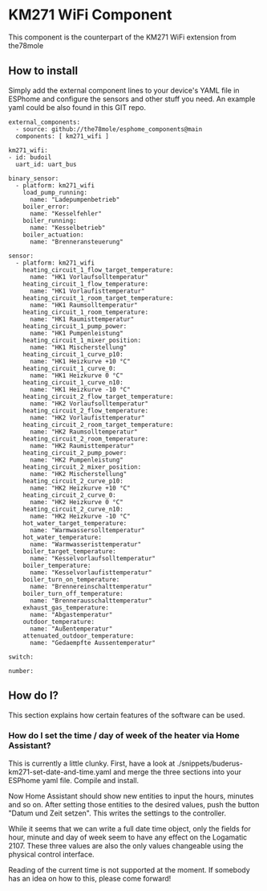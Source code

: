 # KM271 WiFi Component

This component is the counterpart of the KM271 WiFi extension from the78mole

## How to install

Simply add the external component lines to your device's YAML file in ESPhome and configure the sensors and other stuff you need. 
An example yaml could be also found in this GIT repo.

    external_components:
      - source: github://the78mole/esphome_components@main
      components: [ km271_wifi ]

    km271_wifi:
    - id: budoil
      uart_id: uart_bus

    binary_sensor:
      - platform: km271_wifi
        load_pump_running:
          name: "Ladepumpenbetrieb"
        boiler_error:
          name: "Kesselfehler"
        boiler_running:
          name: "Kesselbetrieb"
        boiler_actuation:
          name: "Brenneransteuerung"

    sensor:
      - platform: km271_wifi
        heating_circuit_1_flow_target_temperature:
          name: "HK1 Vorlaufsolltemperatur"
        heating_circuit_1_flow_temperature:
          name: "HK1 Vorlaufisttemperatur"
        heating_circuit_1_room_target_temperature:
          name: "HK1 Raumsolltemperatur"
        heating_circuit_1_room_temperature:
          name: "HK1 Raumisttemperatur"
        heating_circuit_1_pump_power:
          name: "HK1 Pumpenleistung"
        heating_circuit_1_mixer_position:
          name: "HK1 Mischerstellung"
        heating_circuit_1_curve_p10:
          name: "HK1 Heizkurve +10 °C"
        heating_circuit_1_curve_0:
          name: "HK1 Heizkurve 0 °C"
        heating_circuit_1_curve_n10:
          name: "HK1 Heizkurve -10 °C"
        heating_circuit_2_flow_target_temperature:
          name: "HK2 Vorlaufsolltemperatur"
        heating_circuit_2_flow_temperature:
          name: "HK2 Vorlaufisttemperatur"
        heating_circuit_2_room_target_temperature:
          name: "HK2 Raumsolltemperatur"
        heating_circuit_2_room_temperature:
          name: "HK2 Raumisttemperatur"
        heating_circuit_2_pump_power:
          name: "HK2 Pumpenleistung"
        heating_circuit_2_mixer_position:
          name: "HK2 Mischerstellung"
        heating_circuit_2_curve_p10:
          name: "HK2 Heizkurve +10 °C"
        heating_circuit_2_curve_0:
          name: "HK2 Heizkurve 0 °C"
        heating_circuit_2_curve_n10:
          name: "HK2 Heizkurve -10 °C"
        hot_water_target_temperature:
          name: "Warmwassersolltemperatur"
        hot_water_temperature:
          name: "Warmwasseristtemperatur"
        boiler_target_temperature:
          name: "Kesselvorlaufsolltemperatur"
        boiler_temperature:
          name: "Kesselvorlaufisttemperatur"
        boiler_turn_on_temperature:
          name: "Brennereinschalttemperatur"
        boiler_turn_off_temperature:
          name: "Brennerausschalttemperatur"
        exhaust_gas_temperature:
          name: "Abgastemperatur"
        outdoor_temperature:
          name: "Außentemperatur"
        attenuated_outdoor_temperature:
          name: "Gedaempfte Aussentemperatur"

    switch:

    number:

## How do I?
This section explains how certain features of the software can be used.


### How do I set the time / day of week of the heater via Home Assistant?

This is currently a little clunky.
First, have a look at ./snippets/buderus-km271-set-date-and-time.yaml and
merge the three sections into your ESPhome yaml file. Compile and install.

Now Home Assistant should show new entities to input the hours, minutes and
so on.
After setting those entities to the desired values, push the button "Datum
und Zeit setzen". This writes the settings to the controller.

While it seems that we can write a full date time object, only the fields
for hour, minute and day of week seem to have any effect on the Logamatic
2107. These three values are also the only values changeable using the
physical control interface.

Reading of the current time is not supported at the moment. If somebody has
an idea on how to this, please come forward!